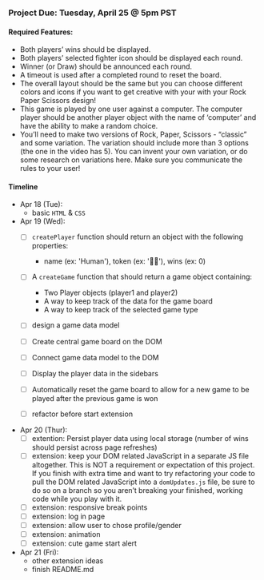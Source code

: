 ### Project Due: Tuesday, April 25 @ 5pm PST

#### Required Features:
- Both players’ wins should be displayed.
- Both players’ selected fighter icon should be displayed each round.
- Winner (or Draw) should be announced each round.
- A timeout is used after a completed round to reset the board.
- The overall layout should be the same but you can choose different colors and icons if you want to get creative with your with your Rock Paper Scissors design!
- This game is played by one user against a computer. The computer player should be another player object with the name of ‘computer’ and have the ability to make a random choice.
- You’ll need to make two versions of Rock, Paper, Scissors - “classic” and some variation. The variation should include more than 3 options (the one in the video has 5). You can invent your own variation, or do some research on variations here. Make sure you communicate the rules to your user!

#### Timeline
- Apr 18 (Tue): 
    - basic `HTML` & `CSS`
- Apr 19 (Wed):
    - [ ] `createPlayer` function should return an object with the following properties: 
        - name (ex: 'Human'), token (ex: '👩🏻'), wins (ex: 0)
    - [ ] A `createGame` function that should return a game object containing:
        - Two Player objects (player1 and player2)
        - A way to keep track of the data for the game board
        - A way to keep track of the selected game type
    - [ ] design a game data model
    - [ ] Create central game board on the DOM
    - [ ] Connect game data model to the DOM
    - [ ] Display the player data in the sidebars
    - [ ] Automatically reset the game board to allow for a new game to be played after the previous game is won
    - [ ] refactor before start extension 
    

- Apr 20 (Thur):
    - [ ] extention: Persist player data using local storage (number of wins should persist across page refreshes)
    - [ ] extension: keep your DOM related JavaScript in a separate JS file altogether. This is NOT a requirement or expectation of this project. If you finish with extra time and want to try refactoring your code to pull the DOM related JavaScript into a `domUpdates.js` file, be sure to do so on a branch so you aren’t breaking your finished, working code while you play with it.
    - [ ] extension: responsive break points
    - [ ] extension: log in page
    - [ ] extension: allow user to chose profile/gender
    - [ ] extension: animation 
    - [ ] extension: cute game start alert
- Apr 21 (Fri):
    - other extension ideas
    - finish README.md
